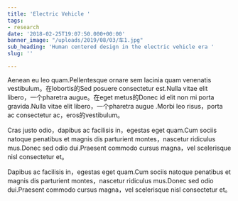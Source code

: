 ```yaml
---
title: 'Electric Vehicle '
tags:
- research
date: '2018-02-25T19:07:50.000+00:00'
banner_image: "/uploads/2019/08/03/车1.jpg"
sub_heading: 'Human centered design in the electric vehicle era '
slug: ''

---
```

Aenean eu leo quam.Pellentesque ornare sem lacinia quam venenatis vestibulum。在lobortis的Sed posuere consectetur est.Nulla vitae elit libero，一个pharetra augue。在eget metus的Donec id elit non mi porta gravida.Nulla vitae elit libero，一个pharetra augue .Morbi leo risus，porta ac consectetur ac，eros的vestibulum。

Cras justo odio，dapibus ac facilisis in，egestas eget quam.Cum sociis natoque penatibus et magnis dis parturient montes，nascetur ridiculus mus.Donec sed odio dui.Praesent commodo cursus magna，vel scelerisque nisl consectetur et。

Dapibus ac facilisis in，egestas eget quam.Cum sociis natoque penatibus et magnis dis parturient montes，nascetur ridiculus mus.Donec sed odio dui.Praesent commodo cursus magna，vel scelerisque nisl consectetur et。